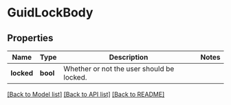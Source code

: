 # GuidLockBody

## Properties
Name | Type | Description | Notes
------------ | ------------- | ------------- | -------------
**locked** | **bool** | Whether or not the user should be locked. | 

[[Back to Model list]](../README.md#documentation-for-models) [[Back to API list]](../README.md#documentation-for-api-endpoints) [[Back to README]](../README.md)

